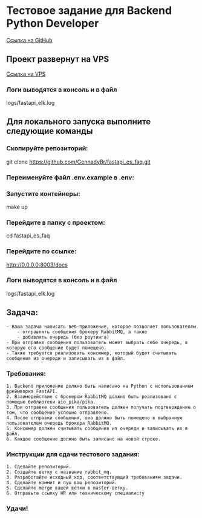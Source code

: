 # Тестовое задание для Backend Python Developer

[Ссылка на GitHub](https://github.com/GennadyBr/fastapi_es_faq)


## Проект развернут на VPS
[Ссылка на VPS](http://5.35.83.245:8003/docs)

### Логи выводятся в консоль и в файл
logs/fastapi_elk.log


## Для локального запуска выполните следующие команды

### Скопируйте репозиторий:
git clone https://github.com/GennadyBr/fastapi_es_faq.git

### Переименуйте файл .env.example в .env:

### Запустите контейнеры:
make up

### Перейдите в папку с проектом:
cd fastapi_es_faq

### Перейдите по ссылке:
http://0.0.0.0:8003/docs

### Логи выводятся в консоль и в файл
logs/fastapi_elk.log


## Задача: 
    - Ваша задача написать веб-приложение, которое позволяет пользователям 
        - отправлять сообщения брокеру RabbitMQ, а также 
        - добавлять очередь (без роутинга)
    - При отправке сообщения пользователь может выбрать себе очередь, в которую его сообщение будет помещено. 
    - Также требуется реализовать консюмер, который будет считывать сообщения из очереди и записывать их в файл.


### Требования:
    1. Backend приложение должно быть написано на Python с использованием фреймворка FastAPI.
    2. Взаимодействие с брокером RabbitMQ должно быть реализовано с помощью библиотеки aio_pika/pika.
    3. При отправке сообщения пользователь должен получать подтверждение о том, что сообщение успешно отправлено.
    4. После отправки сообщения, оно должно быть помещено в выбранную пользователем очередь брокера RabbitMQ.
    5. Консюмер должен считывать сообщения из очереди и записывать их в файл.
    6. Каждое сообщение должно быть записано на новой строке.


### Инструкции для сдачи тестового задания:
    1. Сделайте репозиторий.
    2. Создайте ветку с название rabbit_mq.
    3. Разработайте исходный код, соответствующий требованиям задачи.
    4. Сделайте коммит и пуш ваш репозиторий.
    5. Сделайте merge вашей ветки в master-ветку.
    6. Отправьте ссылку HR или техническому специалисту 

### Удачи!
